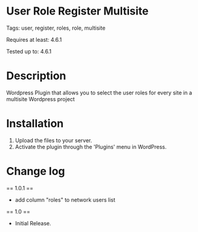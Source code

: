 # User Role Register Multisite

Tags: user, register, roles, role, multisite

Requires at least: 4.6.1

Tested up to: 4.6.1

# Description

Wordpress Plugin that allows you to select the user roles for every site in a multisite Wordpress project

# Installation
1. Upload the files to your server.
2. Activate the plugin through the 'Plugins' menu in WordPress.

# Change log

== 1.0.1 ==
* add column "roles" to network users list

== 1.0 ==
* Initial Release.
